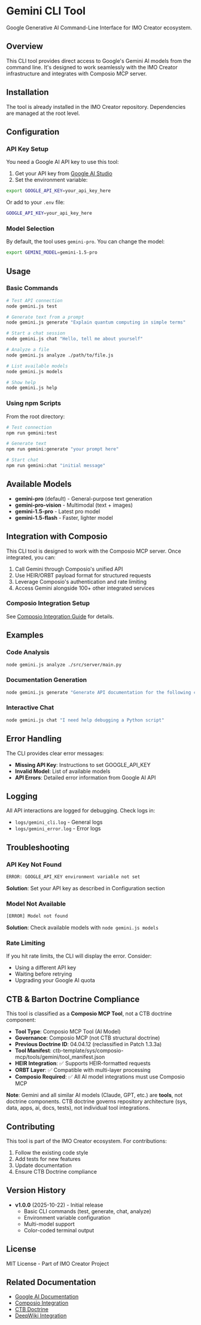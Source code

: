 # Gemini CLI Tool

Google Generative AI Command-Line Interface for IMO Creator ecosystem.

## Overview

This CLI tool provides direct access to Google's Gemini AI models from the command line. It's designed to work seamlessly with the IMO Creator infrastructure and integrates with Composio MCP server.

## Installation

The tool is already installed in the IMO Creator repository. Dependencies are managed at the root level.

## Configuration

### API Key Setup

You need a Google AI API key to use this tool:

1. Get your API key from [Google AI Studio](https://makersuite.google.com/app/apikey)
2. Set the environment variable:

```bash
export GOOGLE_API_KEY=your_api_key_here
```

Or add to your `.env` file:

```bash
GOOGLE_API_KEY=your_api_key_here
```

### Model Selection

By default, the tool uses `gemini-pro`. You can change the model:

```bash
export GEMINI_MODEL=gemini-1.5-pro
```

## Usage

### Basic Commands

```bash
# Test API connection
node gemini.js test

# Generate text from a prompt
node gemini.js generate "Explain quantum computing in simple terms"

# Start a chat session
node gemini.js chat "Hello, tell me about yourself"

# Analyze a file
node gemini.js analyze ./path/to/file.js

# List available models
node gemini.js models

# Show help
node gemini.js help
```

### Using npm Scripts

From the root directory:

```bash
# Test connection
npm run gemini:test

# Generate text
npm run gemini:generate "your prompt here"

# Start chat
npm run gemini:chat "initial message"
```

## Available Models

- **gemini-pro** (default) - General-purpose text generation
- **gemini-pro-vision** - Multimodal (text + images)
- **gemini-1.5-pro** - Latest pro model
- **gemini-1.5-flash** - Faster, lighter model

## Integration with Composio

This CLI tool is designed to work with the Composio MCP server. Once integrated, you can:

1. Call Gemini through Composio's unified API
2. Use HEIR/ORBT payload format for structured requests
3. Leverage Composio's authentication and rate limiting
4. Access Gemini alongside 100+ other integrated services

### Composio Integration Setup

See [Composio Integration Guide](../../docs/COMPOSIO_GEMINI_INTEGRATION.md) for details.

## Examples

### Code Analysis

```bash
node gemini.js analyze ./src/server/main.py
```

### Documentation Generation

```bash
node gemini.js generate "Generate API documentation for the following code: $(cat ./api.js)"
```

### Interactive Chat

```bash
node gemini.js chat "I need help debugging a Python script"
```

## Error Handling

The CLI provides clear error messages:

- **Missing API Key**: Instructions to set GOOGLE_API_KEY
- **Invalid Model**: List of available models
- **API Errors**: Detailed error information from Google AI API

## Logging

All API interactions are logged for debugging. Check logs in:
- `logs/gemini_cli.log` - General logs
- `logs/gemini_error.log` - Error logs

## Troubleshooting

### API Key Not Found

```bash
ERROR: GOOGLE_API_KEY environment variable not set
```

**Solution**: Set your API key as described in Configuration section

### Model Not Available

```bash
[ERROR] Model not found
```

**Solution**: Check available models with `node gemini.js models`

### Rate Limiting

If you hit rate limits, the CLI will display the error. Consider:
- Using a different API key
- Waiting before retrying
- Upgrading your Google AI quota

## CTB & Barton Doctrine Compliance

This tool is classified as a **Composio MCP Tool**, not a CTB doctrine component:

- **Tool Type**: Composio MCP Tool (AI Model)
- **Governance**: Composio MCP (not CTB structural doctrine)
- **Previous Doctrine ID**: 04.04.12 (reclassified in Patch 1.3.3a)
- **Tool Manifest**: ctb-template/sys/composio-mcp/tools/gemini/tool_manifest.json
- **HEIR Integration**: ✅ Supports HEIR-formatted requests
- **ORBT Layer**: ✅ Compatible with multi-layer processing
- **Composio Required**: ✅ All AI model integrations must use Composio MCP

**Note**: Gemini and all similar AI models (Claude, GPT, etc.) are **tools**, not doctrine components. CTB doctrine governs repository architecture (sys, data, apps, ai, docs, tests), not individual tool integrations.

## Contributing

This tool is part of the IMO Creator ecosystem. For contributions:

1. Follow the existing code style
2. Add tests for new features
3. Update documentation
4. Ensure CTB Doctrine compliance

## Version History

- **v1.0.0** (2025-10-22) - Initial release
  - Basic CLI commands (test, generate, chat, analyze)
  - Environment variable configuration
  - Multi-model support
  - Color-coded terminal output

## License

MIT License - Part of IMO Creator Project

## Related Documentation

- [Google AI Documentation](https://ai.google.dev/docs)
- [Composio Integration](../../COMPOSIO_INTEGRATION.md)
- [CTB Doctrine](../../global-config/CTB_DOCTRINE.md)
- [DeepWiki Integration](../../sys/deepwiki/deepwiki.md)
